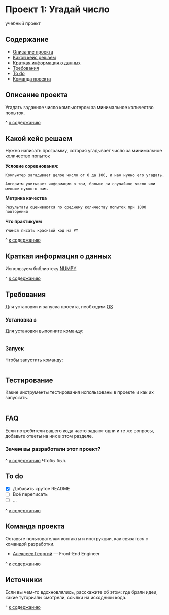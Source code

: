 
# Проект 1: Угадай число
учебный проект

## Содержание
- [Описание проекта](#описание-проекта)
- [Какой кейс решаем](#какой-кейс-решаем)
- [Краткая информация о данных](краткая_информация_о_данных)
- [Требования](#требования)
- [To do](#to-do)
- [Команда проекта](#команда-проекта)

## Описание проекта
Угадать заданное число компьютером за минимальное количество попыток.

^ [к содержанию](#содержание)

## Какой кейс решаем
Нужно написать программу, которая угадывает число за минимальное количество попыток

**Условие соревнования:**

```
Компьютер загадывает целое число от 0 да 100, и нам нужно его угадать.
```


```
Алгоритм учитывает информацию о том, больше ли случайное число или меньше нужного нам.
```

**Метрика качества**
``` 
Результаты оцениваются по среднему количеству попыток при 1000 повторений
```

**Что практикуем**
```
Учимся писать красивый код на PY
```
^ [к содержанию](#содержание)

## Краткая информация о данных

Используем библиотеку [NUMPY](https://numpy.org/)


^ [к содержанию](#содержание)

## Требования
Для установки и запуска проекта, необходим [OS](https://microsoft.com)

### Установка з
Для установки  выполните команду:
```
```

### Запуск 
Чтобы запустить  команду:
```
```


## Тестирование
Какие инструменты тестирования использованы в проекте и как их запускать.
```
```



## FAQ 
Если потребители вашего кода часто задают одни и те же вопросы, добавьте ответы на них в этом разделе.

### Зачем вы разработали этот проект?
^ [к содержанию](#содержание)
Чтобы был.

## To do
- [x] Добавить крутое README
- [ ] Всё переписать
- [ ] ...

^ [к содержанию](#содержание)
## Команда проекта
Оставьте пользователям контакты и инструкции, как связаться с командой разработки.

- [Алексеев Георгий](tg://@Psa1kl) — Front-End Engineer

^ [к содержанию](#содержание)

## Источники
Если вы чем-то вдохновлялись, расскажите об этом: где брали идеи, какие туториалы смотрели, ссылки на исходники кода. 

^ [к содержанию](#содержание)
